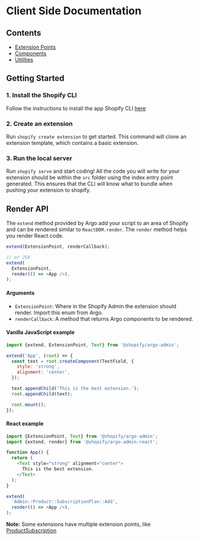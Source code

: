 # Client Side Documentation

## Contents

- [Extension Points](./ExtensionPoints/README.md)
- [Components](./Components/README.md)
- [Utilities](./Utilities/README.md)

## Getting Started

### 1. Install the Shopify CLI

Follow the instructions to install the app Shopify CLI [here](https://shopify.github.io/shopify-app-cli/getting-started/install/)

### 2. Create an extension

Run `shopify create extension` to get started.
This command will clone an extension template, which contains a basic extension.

### 3. Run the local server

Run `shopify serve` and start coding! All the code you will write for your extension should be within the `src` folder using the index entry point generated. This ensures that the CLI will know what to bundle when pushing your extension to shopify.

## Render API

The `extend` method provided by Argo add your script to an area of Shopify and can be rendered similar to `ReactDOM.render`. The `render` method helps you render React code.

```js
extend(ExtensionPoint, renderCallback);

// or JSX
extend(
  ExtensionPoint,
  render(() => <App />),
);
```

#### Arguments

- `ExtensionPoint`: Where in the Shopify Admin the extension should render. Import this enum from Argo.
- `renderCallback`: A method that returns Argo components to be rendered.

#### Vanilla JavaScript example

```js
import {extend, ExtensionPoint, Text} from '@shopify/argo-admin';

extend('App', (root) => {
  const text = root.createComponent(TextField, {
    style: 'strong',
    alignment: 'center',
  });

  text.appendChild('This is the best extension.');
  root.appendChild(text);

  root.mount();
});
```

#### React example

```js
import {ExtensionPoint, Text} from '@shopify/argo-admin';
import {extend, render} from '@shopify/argo-admin-react';

function App() {
  return (
    <Text style="strong" alignment="center">
      This is the best extension.
    </Text>
  );
}

extend(
  'Admin::Product::SubscriptionPlan::Add',
  render(() => <App />),
);
```

**Note:** Some extensions have multiple extension points, like [ProductSubscription](./ExtensionPoints/ProductSubscription/README.md)
